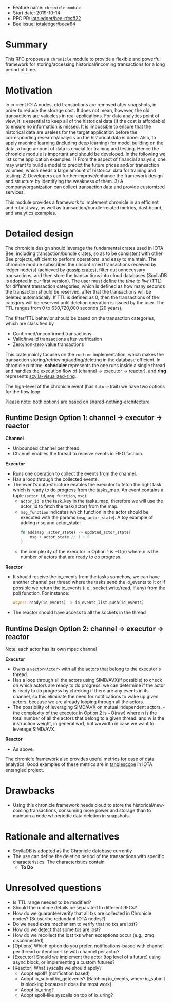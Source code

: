 - Feature name: `chronicle-module`
- Start date: 2019-10-14
- RFC PR: [iotaledger/bee-rfcs#22](https://github.com/iotaledger/bee-rfcs/pull/22)
- Bee issue: [iotaledger/bee#64](https://github.com/iotaledger/bee/issues/64)

# Summary

This RFC proposes a `chronicle` module to provide a flexible and powerful framework for storing/accessing
historical/incoming transactions for a long period of time.

# Motivation

In current IOTA nodes, old transactions are removed after snapshots, in order to reduce the storage cost. It does not
mean, however, the old transactions are valueless in real applications. For data analytics point of view, it is
essential to keep all of the historical data (if the cost is affordable) to ensure no information is missed. It is
impossible to ensure that the historical data are useless for the target application before the corresponding
research/analysis on the historical data is done. Also, to apply machine learning (including deep learning) for model
building on the data, a huge amount of data is crucial for training and testing. Hence the chronicle module is
important and should be developed. In the following we list some application examples: 1) From the aspect of
financial analysis, one may want to build a model to predict the future prices and/or transaction volumes, which
needs a large amount of historical data for training and testing. 2) Developers can further improve/enhance the
framework design and structure by identifying the weakness of them. 3) A company/organization can collect transaction
data and provide customized services.

This module provides a framework to implement chronicle in an efficient and robust way, as well as
transaction/bundle-related metrics, dashboard, and analytics examples.

# Detailed design

The chronicle design should leverage the fundamental crates used in IOTA Bee, including transaction/bundle crates, so
as to be consistent with other Bee projects, efficient to perform operations, and easy to maintain. The chronicle
module subscribes the unconfirmed transactions received by ledger node(s) (achieved by [gossip
crates](https://To-DO)), filter out unnecessary transactions, and then store the transactions into cloud databases
(ScyllaDB is adopted in our first version). The user must define the _time to live_ (TTL) for different transaction
categories, which is defined as how many seconds the transaction should be reserved, after that the transactions will
be deleted automatically. If TTL is defined as 0, then the transactions of the category will be reserved until
deletion operation is issued by the user. The TTL ranges from 0 to 630,720,000 seconds (20 years).

The filter/TTL behavior should be based on the transaction categories, which are classified by

- Confirmed/unconfirmed transactions
- Valid/invalid transactions after verification
- Zero/non-zero value transactions

This crate mainly focuses on the `runtime` implementation, which makes the transaction
storing/retrieving/adding/deleting in the database efficient.
In chronicle runtime, **scheduler** represents the one runs inside a single thread and handles the execution flow of
(channel -> executor -> reactor), and **ring** represents [scylla-visualized-ring](https://docs.scylladb.com/architecture/ringarchitecture/).

The high-level of the chronicle event (has `future` trait) we have two options for the flow loop:

Please note: both options are based on shared-nothing-architecture

## Runtime Design Option 1: channel -> executor -> reactor

**Channel**

- Unbounded channel per thread.
- Channel enables the thread to receive events in FIFO fashion.

**Executor**

- Runs one operation to collect the events from the channel.
- Has a loop through the collected events.
- The event’s data-structure enables the executor to fetch the right task which is ready to do progress from the
  tasks_map. An event contains a tuple (`actor_id`, `msg_function`, `msg`).
  - `actor_id` is the task_key in the tasks_map, therefore we will use the actor_id to fetch the task(actor) from the map.
  - `msg_function` indicates which function in the actor should be executed with the params (`msg`, `actor_state`).
    A toy example of adding msg and actor_state:
    ```rust
    fn add(msg ,actor_state) -> updated_actor_state{
        msg + actor_state // 1 + 9
    }
    ```
  - the complexity of the executor in Option 1 is ~O(n) where n is the number of actors that are ready to do progress.

**Reactor**

- It should receive the io_events from the tasks somehow, we can have another channel per thread where the tasks send
  the io_events to it or if possible we return the io_events (i.e., socket.write/read, if any) from the poll function.
  For instance:
  ```rust
  Async::ready(io_events) -> io_events_list.push(io_events)
  ```
- The reactor should have access to all the sockets in the thread

## Runtime Design Option 2: channel -> executor -> reactor

Note: each actor has its own mpsc channel

**Executor**

- Owns a `vector<Actor>` with all the actors that belong to the executor's thread.
- Has a loop through all the actors using SIMD/AVX(if possible) to check on which actors are ready to do progress, we
  can determine if the actor is ready to do progress by checking if there are any events in its channel, so this
  eliminate the need for notifications to wake up given actors, because we are already looping through all the actors.
- The possibility of leveraging SIMD/AVX on mutual independent actors. - the complexity of the executor in Option 2
  is ~O(n/w) where n is the total number of all the actors that belong to a given thread. and w is the instruction
  weight, in general w=1, but w=width in case we want to leverage SIMD/AVX.

**Reactor**

- As above.

The chronicle framework also provides useful metrics for ease of data analytics. Good examples of these metrics are
in [tanglescope](https://github.com/iotaledger/entangled/tree/develop/tanglescope) in IOTA entangled project.

# Drawbacks

- Using this chronicle framework needs cloud to store the historical/new-coming transactions, consuming more power
  and storage than to maintain a node w/ periodic data deletion in snapshots.

# Rationale and alternatives

- ScyllaDB is adopted as the Chronicle database currently
- The use can define the deletion period of the transactions with specific characteristics. The characteristics contain
  - **To Do**

# Unresolved questions

- Is TTL range needed to be modified?
- Should the runtime details be separated to different RFCs?
- How do we guarantee/verify that all txs are collected in Chronicle nodes? (Subscribe redundant IOTA nodes?)
- Do we need extra mechanism to verify that no txs are lost?
- How do we detect that some txs are lost?
- How do we recollect the lost txs when exceptions occur (e.g., zmq disconnected)
- [Options] Which option do you prefer, notifications-based with channel per thread or iteration-like with channel per actor?
- [Executor] Should we implement the actor (top level of a future) using async block, or implementing a custom futures?
- [Reactor] What syscalls we should apply?
  - Adopt epoll? (notification based)
  - Adopt io_submit/io_getevents? (Batching io_events, where io_submit is blocking because it does the most work)
  - Adopt Io_uring?
  - Adopt epoll-like syscalls on top of io_uring?
